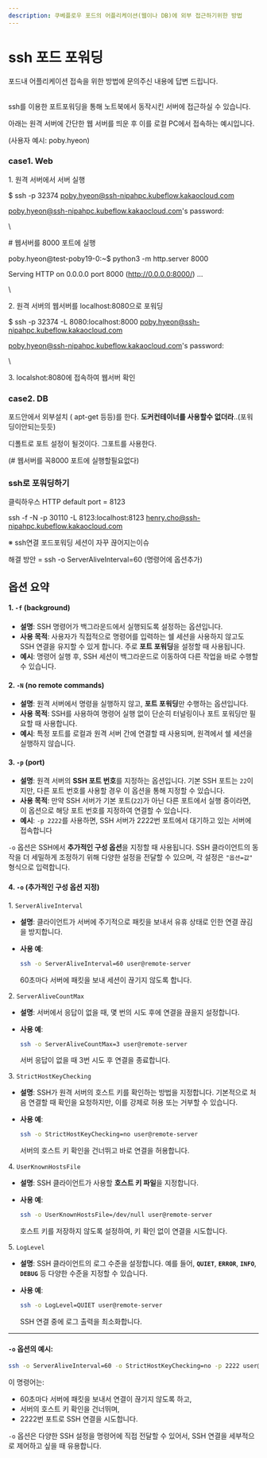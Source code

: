 ```yaml
---
description: 쿠베플로우 포드의 어플리케이션(웹이나 DB)에 외부 접근하기위한 방법
---
```


# ssh 포드 포워딩

포드내 어플리케이션 접속을 위한 방법에 문의주신 내용에 답변 드립니다.

\
ssh를 이용한 포트포워딩을 통해 노트북에서 동작시킨 서버에 접근하실 수 있습니다.&#x20;

아래는 원격 서버에 간단한 웹 서버를 띄운 후 이를 로컬 PC에서 접속하는 예시입니다.

(사용자 예시: poby.hyeon)

### &#x20;case1. Web

1\. 원격 서버에서 서버 실행

$ ssh -p 32374 poby.hyeon@ssh-nipahpc.kubeflow.kakaocloud.com

poby.hyeon@ssh-nipahpc.kubeflow.kakaocloud.com's password:

\


\# 웹서버를 8000 포트에 실행

poby.hyeon@test-poby19-0:\~$ python3 -m http.server 8000

Serving HTTP on 0.0.0.0 port 8000 (http://0.0.0.0:8000/) …

\


2\. 원격 서버의 웹서버를 localhost:8080으로 포워딩

$ ssh -p 32374 -L 8080:localhost:8000 poby.hyeon@ssh-nipahpc.kubeflow.kakaocloud.com

poby.hyeon@ssh-nipahpc.kubeflow.kakaocloud.com's password:

\


3\. localshot:8080에 접속하여 웹서버 확인





### case2. DB

포드안에서 외부설치 ( apt-get 등등)를 한다. **도커컨테이너를 사용할수 없더라**..(포워딩이안되는듯듯)&#x20;

디폴트로 포트 설정이 될것이다. 그포트를 사용한다.

(# 웹서버를  꼭8000 포트에 실행할필요없다)

### ssh로 포워딩하기

클릭하우스 HTTP default port = 8123

ssh -f -N -p 30110 -L 8123:localhost:8123 henry.cho@ssh-nipahpc.kubeflow.kakaocloud.com



※ ssh연결 포드포워딩 세션이 자꾸 끊어지는이슈

해결 방안 = ssh -o ServerAliveInterval=60 (명령어에 옵션추가)&#x20;



## 옵션 요약

#### 1. **`-f` (background)**

* **설명**: SSH 명령어가 백그라운드에서 실행되도록 설정하는 옵션입니다.
* **사용 목적**: 사용자가 직접적으로 명령어를 입력하는 쉘 세션을 사용하지 않고도 SSH 연결을 유지할 수 있게 합니다. 주로 **포트 포워딩**을 설정할 때 사용됩니다.
* **예시**: 명령어 실행 후, SSH 세션이 백그라운드로 이동하여 다른 작업을 바로 수행할 수 있습니다.

#### 2. **`-N` (no remote commands)**

* **설명**: 원격 서버에서 명령을 실행하지 않고, **포트 포워딩**만 수행하는 옵션입니다.
* **사용 목적**: SSH를 사용하여 명령어 실행 없이 단순히 터널링이나 포트 포워딩만 필요할 때 사용합니다.
* **예시**: 특정 포트를 로컬과 원격 서버 간에 연결할 때 사용되며, 원격에서 쉘 세션을 실행하지 않습니다.

#### 3. **`-p` (port)**

* **설명**: 원격 서버의 **SSH 포트 번호**를 지정하는 옵션입니다. 기본 SSH 포트는 `22`이지만, 다른 포트 번호를 사용할 경우 이 옵션을 통해 지정할 수 있습니다.
* **사용 목적**: 만약 SSH 서버가 기본 포트(`22`)가 아닌 다른 포트에서 실행 중이라면, 이 옵션으로 해당 포트 번호를 지정하여 연결할 수 있습니다.
* **예시**: `-p 2222`를 사용하면, SSH 서버가 2222번 포트에서 대기하고 있는 서버에 접속합니다

`-o` 옵션은 SSH에서 **추가적인 구성 옵션**을 지정할 때 사용됩니다. SSH 클라이언트의 동작을 더 세밀하게 조정하기 위해 다양한 설정을 전달할 수 있으며, 각 설정은 `"옵션=값"` 형식으로 입력합니다.

#### 4. **`-o` (추가적인 구성 옵션 지정)**

1\. `ServerAliveInterval`

* **설명**: 클라이언트가 서버에 주기적으로 패킷을 보내서 유휴 상태로 인한 연결 끊김을 방지합니다.
*   **사용 예**:

    ```bash
    ssh -o ServerAliveInterval=60 user@remote-server
    ```

    60초마다 서버에 패킷을 보내 세션이 끊기지 않도록 합니다.

2\. `ServerAliveCountMax`

* **설명**: 서버에서 응답이 없을 때, 몇 번의 시도 후에 연결을 끊을지 설정합니다.
*   **사용 예**:

    ```bash
    ssh -o ServerAliveCountMax=3 user@remote-server
    ```

    서버 응답이 없을 때 3번 시도 후 연결을 종료합니다.

3\. `StrictHostKeyChecking`

* **설명**: SSH가 원격 서버의 호스트 키를 확인하는 방법을 지정합니다. 기본적으로 처음 연결할 때 확인을 요청하지만, 이를 강제로 허용 또는 거부할 수 있습니다.
*   **사용 예**:

    ```bash
    ssh -o StrictHostKeyChecking=no user@remote-server
    ```

    서버의 호스트 키 확인을 건너뛰고 바로 연결을 허용합니다.

4\. `UserKnownHostsFile`

* **설명**: SSH 클라이언트가 사용할 **호스트 키 파일**을 지정합니다.
*   **사용 예**:

    ```bash
    ssh -o UserKnownHostsFile=/dev/null user@remote-server
    ```

    호스트 키를 저장하지 않도록 설정하여, 키 확인 없이 연결을 시도합니다.

5\. `LogLevel`

* **설명**: SSH 클라이언트의 로그 수준을 설정합니다. 예를 들어, **`QUIET`**, **`ERROR`**, **`INFO`**, **`DEBUG`** 등 다양한 수준을 지정할 수 있습니다.
*   **사용 예**:

    ```bash
    ssh -o LogLevel=QUIET user@remote-server
    ```

    SSH 연결 중에 로그 출력을 최소화합니다.

***

#### `-o` 옵션의 예시:

```bash
ssh -o ServerAliveInterval=60 -o StrictHostKeyChecking=no -p 2222 user@remote-server
```

이 명령어는:

* 60초마다 서버에 패킷을 보내서 연결이 끊기지 않도록 하고,
* 서버의 호스트 키 확인을 건너뛰며,
* 2222번 포트로 SSH 연결을 시도합니다.

`-o` 옵션은 다양한 SSH 설정을 명령어에 직접 전달할 수 있어서, SSH 연결을 세부적으로 제어하고 싶을 때 유용합니다.
